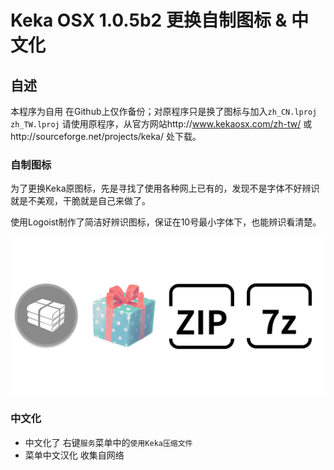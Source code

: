 # Keka OSX 1.0.5b2 更换自制图标 & 中文化

## 自述
本程序为自用 在Github上仅作备份；对原程序只是换了图标与加入`zh_CN.lproj` `zh_TW.lproj`
请使用原程序，从官方网站http://www.kekaosx.com/zh-tw/ 或http://sourceforge.net/projects/keka/ 处下载。

### 自制图标
为了更换Keka原图标，先是寻找了使用各种网上已有的，发现不是字体不好辨识就是不美观，干脆就是自己来做了。

使用Logoist制作了简洁好辨识图标，保证在10号最小字体下，也能辨识看清楚。

![](https://github.com/Leeatmy/Keka_Chinese/blob/master/Screenshot/look%20icon.png)

### 中文化
- 中文化了 右键`服务`菜单中的`使用Keka压缩文件`
- 菜单中文汉化 收集自网络
